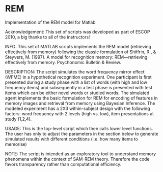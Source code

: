 # REM
Implementation of the REM model for Matlab

 Acknowledgement: This set of scripts was developed as part of ESCOP 2010, 
 a big thanks to all of the instructors!

 INFO: This set of MATLAB scripts implements the REM model
 (retrieving effectively from memory) following the classic formulation of
 Shiffrin, R., & Steyvers, M. (1997). A model for recognition memory: 
 REM—retrieving effectively from memory. Psychonomic Bulletin & Review. 

 DESCRIPTION: The script simulates the word frequency mirror effect (WFME)
 in a hypothetical recognition experiment. One participant is first 
 presented during a study phase with a list of words (with high and
 low frequency items) and subsequently in a test phase is presented with
 test items which can be either novel words or studied words. The
 simulated agent implements the basic formulation for REM for encoding of
 features in memory images and retrieval from memory using Bayesian
 Inference. The modeled experiment has a 2X3 within-subject design with
 the following factors: word frequency with 2 levels (high vs. low), item
 presentations at study (1,2,4).

 USAGE: This is the top-level script which then calls lower level
 functions. The user has only to adjust the parameters in the section
 below to generate  simulated results with different conditions (i.e. how
 many items to memorise)

 NOTE: The script is intended as an exploratory tool to understand memory
 phenomena within the context of SAM-REM theory. Therefore the code favors 
 transparency rather than computational efficiency. 
